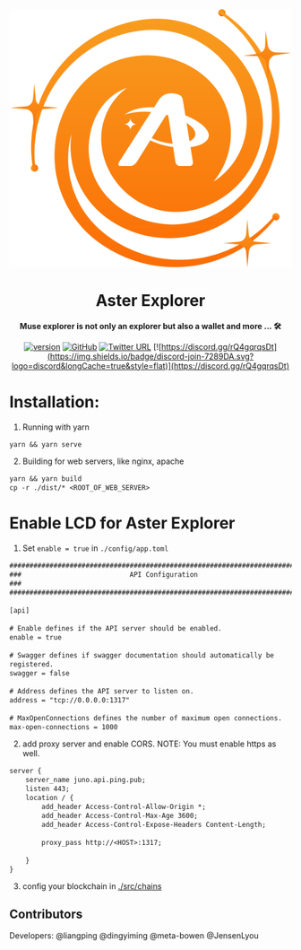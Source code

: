 <div align="center">

![Aster Explorer](./public/aster.svg)

<h1>Aster Explorer</h1>

**Muse explorer is not only an explorer but also a wallet and more ... 🛠**

[![version](https://img.shields.io/github/tag/ping-pub/explorer.svg)](https://github.com/muses-network/muses-explorer/releases/latest)
[![GitHub](https://img.shields.io/github/license/ping-pub/explorer.svg)](https://github.com/muses-network/muses-explorer/blob/master/LICENSE)
[![Twitter URL](https://img.shields.io/twitter/url/https/twitter.com/bukotsunikki.svg?style=social&label=Follow%20%40ping_pub)](https://twitter.com/musesnetwork)
[![https://discord.gg/rQ4gqrqsDt](https://img.shields.io/badge/discord-join-7289DA.svg?logo=discord&longCache=true&style=flat)](https://discord.gg/rQ4gqrqsDt)


</div>


# Installation:

1. Running with yarn
```
yarn && yarn serve
```

2. Building for web servers, like nginx, apache
```
yarn && yarn build
cp -r ./dist/* <ROOT_OF_WEB_SERVER>
```

# Enable LCD for Aster Explorer

1. Set `enable = true` in `./config/app.toml`
```
###############################################################################
###                           API Configuration                             ###
###############################################################################

[api]

# Enable defines if the API server should be enabled.
enable = true

# Swagger defines if swagger documentation should automatically be registered.
swagger = false

# Address defines the API server to listen on.
address = "tcp://0.0.0.0:1317"

# MaxOpenConnections defines the number of maximum open connections.
max-open-connections = 1000
```

2. add proxy server and enable CORS. NOTE: You must enable https as well.

```
server {
    server_name juno.api.ping.pub;
    listen 443;
    location / {
        add_header Access-Control-Allow-Origin *;
        add_header Access-Control-Max-Age 3600;
        add_header Access-Control-Expose-Headers Content-Length;

        proxy_pass http://<HOST>:1317;

    }
}
```
3. config your blockchain in [./src/chains]()




## Contributors

Developers: @liangping @dingyiming @meta-bowen @JensenLyou

